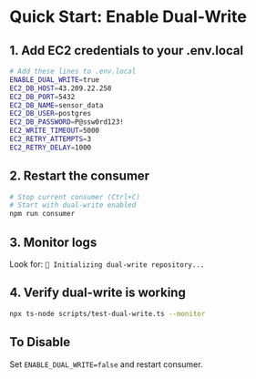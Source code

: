 # Quick Start: Enable Dual-Write

## 1. Add EC2 credentials to your .env.local
```bash
# Add these lines to .env.local
ENABLE_DUAL_WRITE=true
EC2_DB_HOST=43.209.22.250
EC2_DB_PORT=5432
EC2_DB_NAME=sensor_data
EC2_DB_USER=postgres
EC2_DB_PASSWORD=P@ssw0rd123!
EC2_WRITE_TIMEOUT=5000
EC2_RETRY_ATTEMPTS=3
EC2_RETRY_DELAY=1000
```

## 2. Restart the consumer
```bash
# Stop current consumer (Ctrl+C)
# Start with dual-write enabled
npm run consumer
```

## 3. Monitor logs
Look for: `🔄 Initializing dual-write repository...`

## 4. Verify dual-write is working
```bash
npx ts-node scripts/test-dual-write.ts --monitor
```

## To Disable
Set `ENABLE_DUAL_WRITE=false` and restart consumer.
